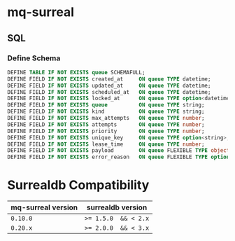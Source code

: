 # mq-surreal

## SQL

### Define Schema

```sql
DEFINE TABLE IF NOT EXISTS queue SCHEMAFULL;
DEFINE FIELD IF NOT EXISTS created_at     ON queue TYPE datetime;
DEFINE FIELD IF NOT EXISTS updated_at     ON queue TYPE datetime;
DEFINE FIELD IF NOT EXISTS scheduled_at   ON queue TYPE datetime;
DEFINE FIELD IF NOT EXISTS locked_at      ON queue TYPE option<datetime>;
DEFINE FIELD IF NOT EXISTS queue          ON queue TYPE string;
DEFINE FIELD IF NOT EXISTS kind           ON queue TYPE string;
DEFINE FIELD IF NOT EXISTS max_attempts   ON queue TYPE number;
DEFINE FIELD IF NOT EXISTS attempts       ON queue TYPE number;
DEFINE FIELD IF NOT EXISTS priority       ON queue TYPE number;
DEFINE FIELD IF NOT EXISTS unique_key     ON queue TYPE option<string>;
DEFINE FIELD IF NOT EXISTS lease_time     ON queue TYPE number;
DEFINE FIELD IF NOT EXISTS payload        ON queue FLEXIBLE TYPE object;
DEFINE FIELD IF NOT EXISTS error_reason   ON queue FLEXIBLE TYPE option<object>;
```

# Surrealdb Compatibility

mq-surreal version          | surrealdb version
----------------------------|------------------
`0.10.0`                    | `>= 1.5.0  && < 2.x`
`0.20.x`                    | `>= 2.0.0  && < 3.x`
